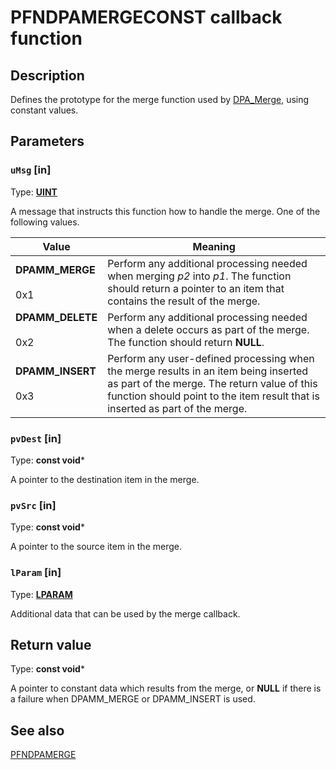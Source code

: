 # PFNDPAMERGECONST callback function

## Description

Defines the prototype for the merge function used by [DPA_Merge](https://learn.microsoft.com/windows/desktop/api/dpa_dsa/nf-dpa_dsa-dpa_merge), using constant values.

## Parameters

### `uMsg` [in]

Type: **[UINT](https://learn.microsoft.com/windows/desktop/WinProg/windows-data-types)**

A message that instructs this function how to handle the merge. One of the following values.

| Value | Meaning |
| --- | --- |
| **DPAMM_MERGE**<br><br>0x1 | Perform any additional processing needed when merging *p2* into *p1*. The function should return a pointer to an item that contains the result of the merge. |
| **DPAMM_DELETE**<br><br>0x2 | Perform any additional processing needed when a delete occurs as part of the merge. The function should return **NULL**. |
| **DPAMM_INSERT**<br><br>0x3 | Perform any user-defined processing when the merge results in an item being inserted as part of the merge. The return value of this function should point to the item result that is inserted as part of the merge. |

### `pvDest` [in]

Type: **const void***

A pointer to the destination item in the merge.

### `pvSrc` [in]

Type: **const void***

A pointer to the source item in the merge.

### `lParam` [in]

Type: **[LPARAM](https://learn.microsoft.com/windows/desktop/WinProg/windows-data-types)**

Additional data that can be used by the merge callback.

## Return value

Type: **const void***

A pointer to constant data which results from the merge, or **NULL** if there is a failure when DPAMM_MERGE or DPAMM_INSERT is used.

## See also

[PFNDPAMERGE](https://learn.microsoft.com/windows/desktop/api/dpa_dsa/nc-dpa_dsa-pfndpamerge)